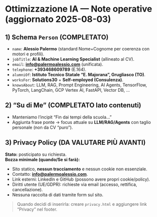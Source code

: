 # Ottimizzazione IA — Note operative (aggiornato 2025-08-03)

## 1) Schema `Person` (COMPLETATO)
- `name`: **Alessio Palermo** (standard Nome+Cognome per coerenza con motori e profili).
- `jobTitle`: **AI & Machine Learning Specialist** (allineato al CV).
- `email`: **info@palermoalessio.com** (unificata).
- `telephone`: **+393468609789** (E.164).
- `alumniOf`: **Istituto Tecnico Statale “E. Majorana”, Grugliasco (TO)**.
- `worksFor`: **Solutions30** + **Self-employed (Consulenza)**.
- `knowsAbout`: LLM, RAG, Prompt Engineering, AI Agents, TensorFlow, PyTorch, LangChain, GCP Vertex AI, FastAPI, Vector DB, …

## 2) “Su di Me” (COMPLETATO lato contenuti)
- Manteniamo l’incipit “Fin dai tempi della scuola…”
- Aggiunta frase ponte → focus attuale su **LLM/RAG/Agents** con taglio personale (non da CV “puro”).

## 3) Privacy Policy (DA VALUTARE PIÙ AVANTI)
**Stato:** posticipato su richiesta.  
**Bozza minimale (quando/Se si farà):**
- Sito statico, **nessun tracciamento** e nessun cookie non essenziale.
- Contatto: **info@palermoalessio.com**.
- Link esterni: LinkedIn e GitHub (possono avere propri cookie/policy).
- Diritti utente (UE/GDPR): richieste via email (accesso, rettifica, cancellazione).
- Nessuna raccolta di dati tramite form sul sito.

> Quando decidi di inserirla: creare `privacy.html` e aggiungere link “Privacy” nel footer.
